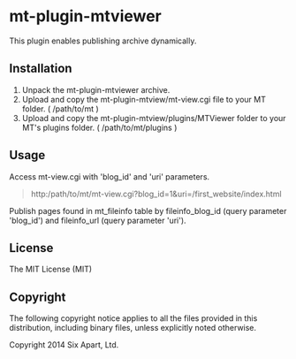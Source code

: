 mt-plugin-mtviewer
==================
This plugin enables publishing archive dynamically.

## Installation
1. Unpack the mt-plugin-mtviewer archive.
2. Upload and copy the mt-plugin-mtview/mt-view.cgi file to your MT folder. ( /path/to/mt )
3. Upload and copy the mt-plugin-mtview/plugins/MTViewer folder to your MT's plugins folder. ( /path/to/mt/plugins )

## Usage
Access mt-view.cgi with 'blog_id' and 'uri' parameters.

> http:/path/to/mt/mt-view.cgi?blog_id=1&uri=/first_website/index.html

Publish pages found in mt_fileinfo table by fileinfo_blog_id (query parameter 'blog_id') and fileinfo_url (query parameter 'uri').

## License
The MIT License (MIT)

## Copyright
The following copyright notice applies to all the files provided in this distribution, including binary files, unless explicitly noted otherwise.

Copyright 2014 Six Apart, Ltd.
